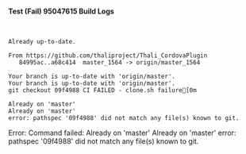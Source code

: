 #### Test (Fail) 95047615 Build Logs


```


```

```
Already up-to-date.

From https://github.com/thaliproject/Thali_CordovaPlugin
   84995ac..a68c414  master_1564 -> origin/master_1564

```

```
Your branch is up-to-date with 'origin/master'.
Your branch is up-to-date with 'origin/master'.
git checkout 09f4988 CI FAILED - clone.sh failure[0m

Already on 'master'
Already on 'master'
error: pathspec '09f4988' did not match any file(s) known to git.

```

Error: Command failed: Already on 'master'
Already on 'master'
error: pathspec '09f4988' did not match any file(s) known to git.
